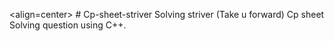 <align=center> # Cp-sheet-striver
Solving striver (Take u forward)  Cp sheet 
Solving question using C++.
